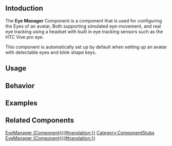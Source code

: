 <languages></languages> <translate>

## Intoduction

The **Eye Manager** Component is a component that is used for
configuring the Eyes of an avatar, Both supporting simulated
eye-movement, and real eye tracking using a headset with built in eye
tracking sensors such as the HTC Vive pro eye.

This component is automatically set up by default when setting up an
avatar with detectable eyes and blink shape keys.

## Usage

## Behavior

## Examples

## Related Components

</translate>

[EyeManager
(Component){{#translation:}}](Category:Components{{#translation:}} "wikilink")
[Category:ComponentStubs](Category:ComponentStubs "wikilink")
[EyeManager
(Component){{#translation:}}](Category:Components:Users:Common_Avatar_System:Face{{#translation:}} "wikilink")